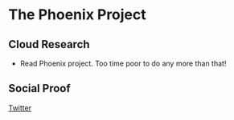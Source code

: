 <!-- This is a template you can use for quick progress days. It removes a lot of the steps we encourage you to share in the longer template 000-DAY-ARTICLE-LONG-TEMPLATE.MD-->

# The Phoenix Project

## Cloud Research

- Read Phoenix project. Too time poor to do any more than that!

## Social Proof

[Twitter](https://twitter.com/_notwaving/status/1333802483743825920?s=20)
